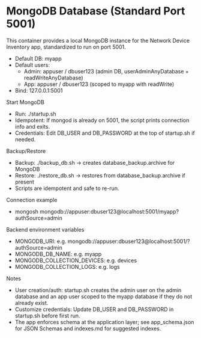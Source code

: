 # MongoDB Database (Standard Port 5001)

This container provides a local MongoDB instance for the Network Device Inventory app, standardized to run on port 5001.

- Default DB: myapp
- Default users:
  - Admin: appuser / dbuser123 (admin DB, userAdminAnyDatabase + readWriteAnyDatabase)
  - App: appuser / dbuser123 (scoped to myapp with readWrite)
- Bind: 127.0.0.1:5001

Start MongoDB
- Run: ./startup.sh
- Idempotent: If mongod is already on 5001, the script prints connection info and exits.
- Credentials: Edit DB_USER and DB_PASSWORD at the top of startup.sh if needed.

Backup/Restore
- Backup: ./backup_db.sh -> creates database_backup.archive for MongoDB
- Restore: ./restore_db.sh -> restores from database_backup.archive if present
- Scripts are idempotent and safe to re-run.

Connection example
- mongosh mongodb://appuser:dbuser123@localhost:5001/myapp?authSource=admin

Backend environment variables
- MONGODB_URI: e.g. mongodb://appuser:dbuser123@localhost:5001/?authSource=admin
- MONGODB_DB_NAME: e.g. myapp
- MONGODB_COLLECTION_DEVICES: e.g. devices
- MONGODB_COLLECTION_LOGS: e.g. logs

Notes
- User creation/auth: startup.sh creates the admin user on the admin database and an app user scoped to the myapp database if they do not already exist.
- Customize credentials: Update DB_USER and DB_PASSWORD in startup.sh before first run.
- The app enforces schema at the application layer; see app_schema.json for JSON Schemas and indexes.md for suggested indexes.
